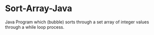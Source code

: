 # Sort-Array-Java
Java Program which (bubble) sorts through a set array of integer values through a while loop process.
